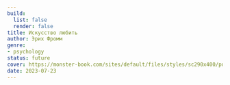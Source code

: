 ```yaml
---
build:
  list: false
  render: false
title: Искусство любить
author: Эрих Фромм
genre:
- psychology
status: future
cover: https://monster-book.com/sites/default/files/styles/sc290x400/public/books/iskusstvo-lyubit_0.png?itok=0frFgT_S
date: 2023-07-23
---
```


